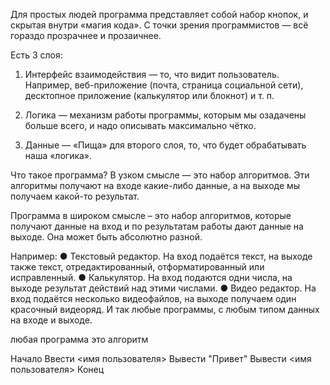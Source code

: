Для простых людей программа представляет собой набор кнопок, и скрытая внутри «магия кода». 
С точки зрения программистов — всё гораздо прозрачнее и прозаичнее. 

Есть 3 слоя: 

1. Интерфейс взаимодействия — то, что видит пользователь. Например, веб-приложение (почта, страница социальной сети), десктопное приложение (калькулятор или блокнот) и т. п. 

2. Логика — механизм работы программы, которым мы озадачены больше всего, и надо описывать максимально чётко. 

3. Данные — «Пища» для второго слоя, то, что будет обрабатывать наша «логика». 

Что такое программа? В узком смысле — это набор алгоритмов. Эти алгоритмы получают на входе какие-либо данные, а на выходе мы получаем какой-то результат. 

Программа в широком смысле – это набор алгоритмов, которые получают данные на вход и по результатам работы дают данные на выходе. Она может быть абсолютно разной. 

Например: 
● Текстовый редактор. На вход подаётся текст, на выходе также текст, отредактированный, отформатированный или исправленный. 
● Калькулятор. На вход подаются одни числа, на выходе результат действий над этими числами. 
● Видео редактор. На вход подаётся несколько видеофайлов, на выходе получаем один красочный видеоряд. И так любые программы, с любым типом данных на входе и выходе. 

любая программа это алгоритм

Начало
Ввести <имя пользователя>
Вывести "Привет"
Вывести <имя пользователя>
Конец